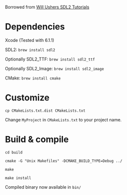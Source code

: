 Borrowed from [Will Ushers SDL2 Tutorials](http://www.willusher.io/sdl2%20tutorials/2014/03/06/lesson-0-cmake/)

# Dependencies

Xcode (Tested with 6.1.1)

SDL2: `brew install sdl2`

Optionally SDL2_TTF: `brew install sdl2_ttf`

Optionally SDL2_Image: `brew install sdl2_image`

CMake: `brew install cmake`

# Customize

`cp CMakeLists.txt.dist CMakeLists.txt`

Change `MyProject` in `CMakeLists.txt` to your project name.


# Build & compile


`cd build`

`cmake -G "Unix Makefiles" -DCMAKE_BUILD_TYPE=Debug ../`

`make`

`make install`

Compiled binary now available in `bin/`
